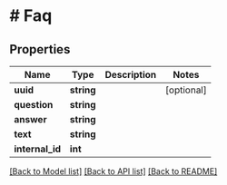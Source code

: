 # # Faq

## Properties

Name | Type | Description | Notes
------------ | ------------- | ------------- | -------------
**uuid** | **string** |  | [optional]
**question** | **string** |  |
**answer** | **string** |  |
**text** | **string** |  |
**internal_id** | **int** |  |

[[Back to Model list]](../../README.md#models) [[Back to API list]](../../README.md#endpoints) [[Back to README]](../../README.md)
